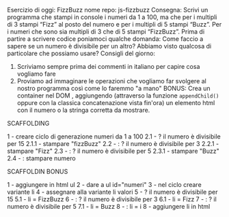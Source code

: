 Esercizio di oggi: FizzBuzz
nome repo: js-fizzbuzz
Consegna:
Scrivi un programma che stampi in console i numeri da 1 a 100,
ma che per i multipli di 3 stampi “Fizz” al posto del numero e per i multipli di 5 stampi “Buzz”.
Per i numeri che sono sia multipli di 3 che di 5 stampi “FizzBuzz”.
Prima di partire a scrivere codice poniamoci qualche domanda:
Come faccio a sapere se un numero è divisibile per un altro?
Abbiamo visto qualcosa di particolare che possiamo usare?
Consigli del giorno:
1. Scriviamo sempre prima dei commenti in italiano per capire cosa vogliamo fare
2. Proviamo ad immaginare le operazioni che vogliamo far svolgere al nostro programma così come lo faremmo "a mano"
BONUS:
Crea un container nel DOM , aggiungendo (attraverso la funzione `appendChild()` oppure con la classica concatenazione vista fin'ora) un elemento html con il numero o la stringa corretta da mostrare.

SCAFFOLDING

1 - creare ciclo di generazione numeri da 1 a 100
    2.1 - ? il numero è divisibile per 15
        2.1.1 - stampare "fizzBuzz"
    2.2 - : ? il numero è divisibile per 3 
        2.2.1 - stampare "Fizz"
    2.3 - : ? il numero è divisibile per 5 
        2.3.1 - stampare "Buzz"
    2.4 - : stampare numero

SCAFFOLDIN BONUS

1 - aggiungere in html ul
2 - dare a ul id="numeri"
3 - nel ciclo creare variante li
4 - assegnare alla variante li valori 
5 - ? il numero è divisibile per 15
    5.1 - li = FizzBuzz
6 - : ? il numero è divisibile per 3
    6.1 - li = Fizz
7 - : ? il numero è divisibile per 5
    7.1 - li = Buzz
8 - : li = i
8 - aggiungere li in html
